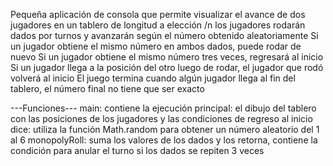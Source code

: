 Pequeña aplicación de consola que permite visualizar el avance de dos jugadores en un tablero de longitud a elección /n
los jugadores rodarán dados por turnos y avanzarán según el número obtenido aleatoriamente
Si un jugador obtiene el mismo número en ambos dados, puede rodar de nuevo
Si un jugador obtiene el mismo número tres veces, regresará al inicio
Si un jugador llega a la posición del otro luego de rodar, el jugador que rodó volverá al inicio
El juego termina cuando algún jugador llega al fin del tablero, el número final no tiene que ser exacto

---Funciones---
main: contiene la ejecución principal: el dibujo del tablero con las posiciones de los jugadores y las condiciones de regreso al inicio
dice: utiliza la función Math.random para obtener un número aleatorio del 1 al 6
monopolyRoll: suma los valores de los dados y los retorna, contiene la condición para anular el turno si los dados se repiten 3 veces
